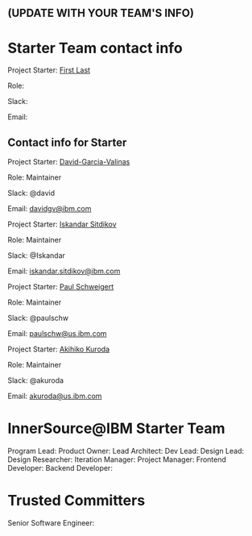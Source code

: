 ## (UPDATE WITH YOUR TEAM'S INFO)

# Starter Team contact info
Project Starter: [First Last](https://developer.ibm.com/profiles/****/)

Role:

Slack: 

Email: 

## Contact info for Starter
Project Starter: [David-Garcia-Valinas](https://github.ibm.com/David-Garcia-Valinas)

Role: Maintainer

Slack: @david

Email: davidgv@ibm.com


Project Starter: [Iskandar Sitdikov](https://github.ibm.com/Iskandar-Sitdikov)

Role: Maintainer

Slack: @Iskandar

Email: iskandar.sitdikov@ibm.com


Project Starter: [Paul Schweigert](https://github.ibm.com/paulschw)

Role: Maintainer

Slack: @paulschw

Email: paulschw@us.ibm.com


Project Starter: [Akihiko Kuroda](https://github.ibm.com/akuroda)

Role: Maintainer

Slack: @akuroda

Email: akuroda@us.ibm.com

# InnerSource@IBM Starter Team
Program Lead: 
Product Owner:
Lead Architect:
Dev Lead:
Design Lead:
Design Researcher:
Iteration Manager:
Project Manager:
Frontend Developer:
Backend Developer:

# Trusted Committers
Senior Software Engineer:
